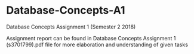 # Database-Concepts-A1
Database Concepts Assignment 1 (Semester 2 2018)

Assignment report can be found in Database Concepts Assignment 1 (s3701799).pdf file for more elaboration and understanding of given tasks
